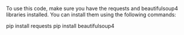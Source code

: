 To use this code, make sure you have the requests and beautifulsoup4 libraries installed. 
You can install them using the following commands:

pip install requests
pip install beautifulsoup4
